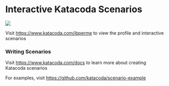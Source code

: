 # Interactive Katacoda Scenarios

[![](http://shields.katacoda.com/katacoda/ibperme/count.svg)](https://www.katacoda.com/ibperme "Get your profile on Katacoda.com")

Visit https://www.katacoda.com/ibperme to view the profile and interactive scenarios

### Writing Scenarios
Visit https://www.katacoda.com/docs to learn more about creating Katacoda scenarios

For examples, visit https://github.com/katacoda/scenario-example
